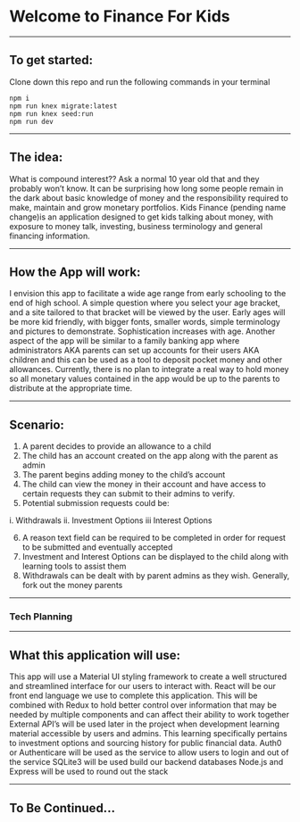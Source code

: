 # Welcome to Finance For Kids

-------------------

## To get started:

Clone down this repo and run the following commands in your terminal

```
npm i
npm run knex migrate:latest
npm run knex seed:run
npm run dev
```

-------------------

## The idea:

What is compound interest??  Ask a normal 10 year old that and they probably won’t know.  It can be surprising how long some people remain in the dark about basic knowledge of money and the responsibility required to make, maintain and grow monetary portfolios.  Kids Finance (pending name change)is an application designed to get kids talking about money, with exposure to money talk, investing, business terminology and general financing information.

-------------------

## How the App will work:

I envision this app to facilitate a wide age range from early schooling to the end of high school.  A simple question where you select your age bracket, and a site tailored to that bracket will be viewed by the user.  Early ages will be more kid friendly, with bigger fonts, smaller words, simple terminology and pictures to demonstrate.  Sophistication increases with age.
Another aspect of the app will be similar to a family banking app where administrators AKA parents can set up accounts for their users AKA children and this can be used as a tool to deposit pocket money and other allowances.  Currently, there is no plan to integrate a real way to hold money so all monetary values contained in the app would be up to the parents to distribute at the appropriate time.

-------------------

## Scenario:

1. A parent decides to provide an allowance to a child
2. The child has an account created on the app along with the parent as admin
3. The parent begins adding money to the child’s account
4. The child can view the money in their account and have access to certain requests they can submit to their admins to verify.
5. Potential submission requests could be:

i.  Withdrawals
ii. Investment Options
iii Interest Options 

6. A reason text field can be required to be completed in order for request to be submitted and eventually accepted
7. Investment and Interest Options can be displayed to the child along with learning tools to assist them
8. Withdrawals can be dealt with by parent admins as they wish.  Generally, fork out the money parents

-------------------

### Tech Planning

-------------------

## What this application will use:


This app will use a Material UI styling framework to create a well structured and streamlined interface for our users to interact with.
React will be our front end language we use to complete this application.  This will be combined with Redux to hold better control over information that may be needed by multiple components and can affect their ability to work together
External API’s will be used later in the project when development learning material accessible by users and admins.  This learning specifically pertains to investment options and sourcing history for public financial data.
Auth0 or Authenticare will be used as the service to allow users to login and out of the service
SQLite3 will be used build our backend databases
Node.js and Express will be used to round out the stack

-------------------

## To Be Continued...
